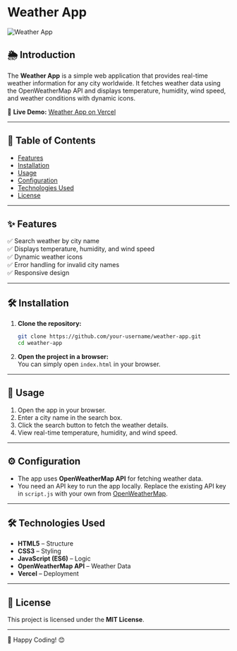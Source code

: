 # Weather App  

![Weather App](https://img.shields.io/badge/Weather-App-blue.svg)  

## 🌦️ Introduction  
The **Weather App** is a simple web application that provides real-time weather information for any city worldwide. It fetches weather data using the OpenWeatherMap API and displays temperature, humidity, wind speed, and weather conditions with dynamic icons.  

🔗 **Live Demo:** [Weather App on Vercel](https://weather-app-orcin-nu-93.vercel.app/)  

---

## 📑 Table of Contents  
- [Features](#-features)  
- [Installation](#-installation)  
- [Usage](#-usage)  
- [Configuration](#-configuration)  
- [Technologies Used](#-technologies-used)  
- [License](#-license)  

---

## ✨ Features  
✅ Search weather by city name  
✅ Displays temperature, humidity, and wind speed  
✅ Dynamic weather icons  
✅ Error handling for invalid city names  
✅ Responsive design  

---

## 🛠 Installation  

1. **Clone the repository:**  
   ```sh
   git clone https://github.com/your-username/weather-app.git
   cd weather-app
   ```

2. **Open the project in a browser:**  
   You can simply open `index.html` in your browser.  

---

## 🚀 Usage  

1. Open the app in your browser.  
2. Enter a city name in the search box.  
3. Click the search button to fetch the weather details.  
4. View real-time temperature, humidity, and wind speed.  

---

## ⚙️ Configuration  

- The app uses **OpenWeatherMap API** for fetching weather data.  
- You need an API key to run the app locally. Replace the existing API key in `script.js` with your own from [OpenWeatherMap](https://openweathermap.org/).  

---

## 🛠 Technologies Used  
- **HTML5** – Structure  
- **CSS3** – Styling  
- **JavaScript (ES6)** – Logic  
- **OpenWeatherMap API** – Weather Data  
- **Vercel** – Deployment  

---

## 📜 License  
This project is licensed under the **MIT License**.  

---

🚀 Happy Coding! 😊
